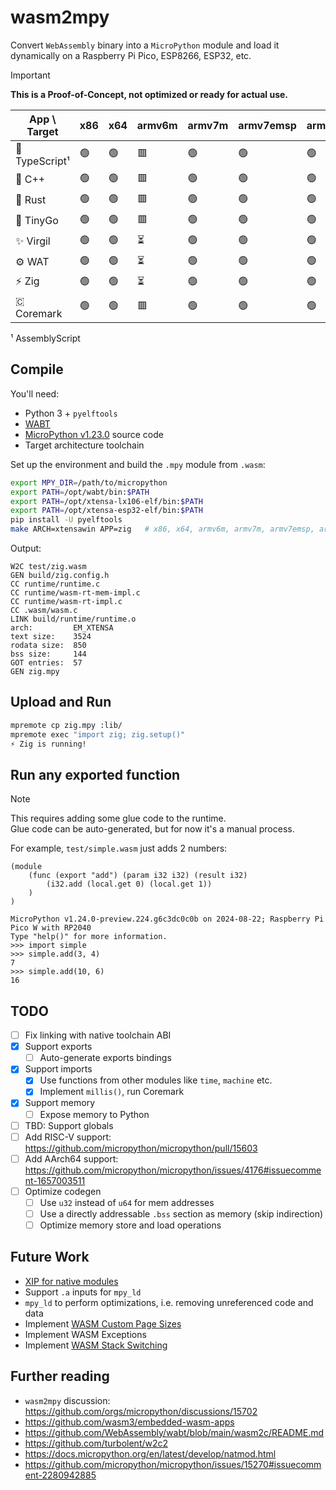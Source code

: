 # wasm2mpy

Convert `WebAssembly` binary into a `MicroPython` module and load it dynamically on a Raspberry Pi Pico, ESP8266, ESP32, etc.

> [!IMPORTANT]
> **This is a Proof-of-Concept, not optimized or ready for actual use.**

| App \ Target      | x86   | x64   | armv6m  | armv7m | armv7emsp   | armv7emdp   | esp8266  | esp32      |
|-------------------|-------|-------|---------|--------|-------------|-------------|----------|------------|
| 🚀 TypeScript¹    | 🟢    | 🟢    | 🟥       | 🟢      | 🟢          | 🟢          | 🟥       | 🟢         |
| 🤩 C++            | 🟢    | 🟢    | 🟥       | 🟢      | 🟢          | 🟢          | 🟥       | 🟢         |
| 🦀 Rust           | 🟢    | 🟢    | 🟥       | 🟢      | 🟢          | 🟢          | 🟥       | ⏳         |
| 🤖 TinyGo         | 🟢    | 🟢    | 🟥       | 🟢      | 🟢          | 🟢          | 🟥       | 🟢         |
| ✨ Virgil         | 🟢    | 🟢    | ⏳       | 🟢      | 🟢          | 🟢          | 🟢       | 🟢         |
| ⚙ WAT            | 🟢    | 🟢    | ⏳       | 🟢      | 🟢          | 🟢          | 🟢       | 🟢         |
| ⚡ Zig            | 🟢    | 🟢    | ⏳       | 🟢      | 🟢          | 🟢          | 🟥       | 🟢         |
| 🇨 Coremark       | 🟢    | 🟢    | 🟥       | 🟢      | 🟢          | 🟢          | 🟥       | 🟢         |

¹ AssemblyScript

## Compile

You'll need:

- Python 3 + `pyelftools`
- [WABT](https://github.com/WebAssembly/wabt/releases/tag/1.0.36)
- [MicroPython v1.23.0](https://github.com/micropython/micropython) source code
- Target architecture toolchain

Set up the environment and build the `.mpy` module from `.wasm`:

```sh
export MPY_DIR=/path/to/micropython
export PATH=/opt/wabt/bin:$PATH
export PATH=/opt/xtensa-lx106-elf/bin:$PATH
export PATH=/opt/xtensa-esp32-elf/bin:$PATH
pip install -U pyelftools
make ARCH=xtensawin APP=zig   # x86, x64, armv6m, armv7m, armv7emsp, armv7emdp, xtensa, xtensawin
```

Output:

```log
W2C test/zig.wasm
GEN build/zig.config.h
CC runtime/runtime.c
CC runtime/wasm-rt-mem-impl.c
CC runtime/wasm-rt-impl.c
CC .wasm/wasm.c
LINK build/runtime/runtime.o
arch:         EM_XTENSA
text size:    3524
rodata size:  850
bss size:     144
GOT entries:  57
GEN zig.mpy
```

## Upload and Run

```sh
mpremote cp zig.mpy :lib/
mpremote exec "import zig; zig.setup()"
⚡ Zig is running!
```

## Run any exported function

> [!NOTE]
> This requires adding some glue code to the runtime.  
> Glue code can be auto-generated, but for now it's a manual process.

For example, `test/simple.wasm` just adds 2 numbers:

```wat
(module
    (func (export "add") (param i32 i32) (result i32)
        (i32.add (local.get 0) (local.get 1))
    )
)
```

```log
MicroPython v1.24.0-preview.224.g6c3dc0c0b on 2024-08-22; Raspberry Pi Pico W with RP2040
Type "help()" for more information.
>>> import simple
>>> simple.add(3, 4)
7
>>> simple.add(10, 6)
16
```

## TODO

- [ ] Fix linking with native toolchain ABI
- [x] Support exports
  - [ ] Auto-generate exports bindings
- [x] Support imports
  - [x] Use functions from other modules like `time`, `machine` etc.
  - [x] Implement `millis()`, run Coremark
- [x] Support memory
  - [ ] Expose memory to Python
- [ ] TBD: Support globals
- [ ] Add RISC-V support: https://github.com/micropython/micropython/pull/15603
- [ ] Add AArch64 support: https://github.com/micropython/micropython/issues/4176#issuecomment-1657003511
- [ ] Optimize codegen
  - [ ] Use `u32` instead of `u64` for mem addresses
  - [ ] Use a directly addressable `.bss` section as memory (skip indirection)
  - [ ] Optimize memory store and load operations

## Future Work

- [XIP for native modules](https://github.com/orgs/micropython/discussions/12811#discussioncomment-7399671)
- Support `.a` inputs for `mpy_ld`
- `mpy_ld` to perform optimizations, i.e. removing unreferenced code and data
- Implement [WASM Custom Page Sizes](https://github.com/WebAssembly/custom-page-sizes/blob/main/proposals/custom-page-sizes/Overview.md)
- Implement WASM Exceptions 
- Implement [WASM Stack Switching](https://github.com/WebAssembly/stack-switching/blob/main/proposals/stack-switching/Explainer.md)

## Further reading

- `wasm2mpy` discussion: https://github.com/orgs/micropython/discussions/15702
- https://github.com/wasm3/embedded-wasm-apps
- https://github.com/WebAssembly/wabt/blob/main/wasm2c/README.md
- https://github.com/turbolent/w2c2
- https://docs.micropython.org/en/latest/develop/natmod.html
- https://github.com/micropython/micropython/issues/15270#issuecomment-2280942885
